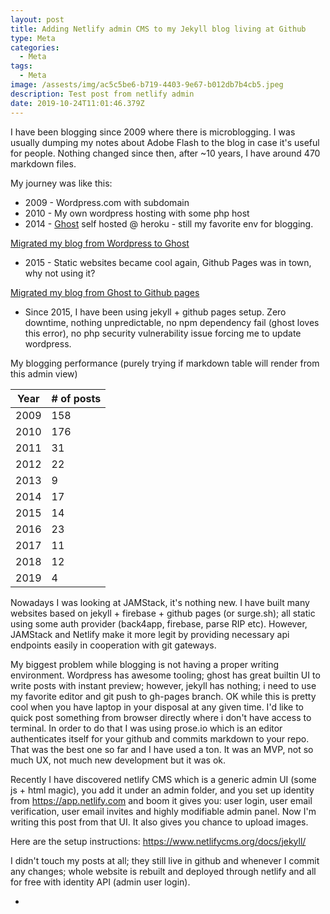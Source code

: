 ```yaml
---
layout: post
title: Adding Netlify admin CMS to my Jekyll blog living at Github
type: Meta
categories:
  - Meta
tags:
  - Meta
image: /assests/img/ac5c5be6-b719-4403-9e67-b012db7b4cb5.jpeg
description: Test post from netlify admin
date: 2019-10-24T11:01:46.379Z
---
```

I have been blogging since 2009 where there is microblogging. I was usually dumping my notes about Adobe Flash to the blog in case it's useful for people. Nothing changed since then, after ~10 years, I have around 470 markdown files. 

My journey was like this:

* 2009 - Wordpress.com with subdomain 
* 2010 - My own wordpress hosting with some php host
* 2014 - [Ghost](http://ghost.org) self hosted @ heroku - still my favorite env for blogging. 

[Migrated my blog from Wordpress to Ghost](https://hakanu.net/2014/07/06/migrating-to-ghost-from-wordpress/)
* 2015 - Static websites became cool again, Github Pages was  in town, why not using it?

[Migrated my blog from Ghost to Github pages](https://hakanu.net/2015/05/03/migrate-blog-from-ghost-to-github-pages/)
* Since 2015, I have been using jekyll + github pages setup. Zero downtime, nothing unpredictable, no npm dependency fail (ghost loves this error), no php security vulnerability issue forcing me to update wordpress.

My blogging performance (purely trying if markdown table will render from this admin view)

| Year| # of posts |
| --- | ----------- |
| 2009 | 158|
| 2010 | 176|
| 2011 | 31|
| 2012 | 22|
| 2013 | 9|
| 2014 | 17|
| 2015 | 14|
| 2016 | 23|
| 2017 | 11|
| 2018 | 12|
| 2019 | 4|

Nowadays I was looking at JAMStack, it's nothing new. I have built many websites based on jekyll + firebase + github pages (or surge.sh); all static using some auth provider (back4app, firebase, parse RIP etc). However, JAMStack and Netlify make it more legit by providing necessary api endpoints easily in cooperation with git gateways. 

My biggest problem while blogging is not having a proper writing environment. Wordpress has awesome tooling; ghost has great builtin UI to write posts with instant preview; however, jekyll has nothing; i need to use my favorite editor and git push to gh-pages branch. OK while this is pretty cool when you have laptop in your disposal at any given time. I'd like to quick post something from browser directly where i don't have access to terminal. In order to do that I was using prose.io which is an editor authenticates itself for your github and commits markdown to your repo. That was the best one so far and I have used a ton. It was an MVP, not so much UX, not much new development but it was ok. 

Recently I have discovered netlify CMS which is a generic admin UI (some js + html magic), you add it under an admin folder, and you set up identity from https://app.netlify.com and boom it gives you: user login, user email verification, user email invites and highly modifiable admin panel. Now I'm writing this post from that UI. It also gives you chance to upload images. 

Here are the setup instructions:
https://www.netlifycms.org/docs/jekyll/

I didn't touch my posts at all; they still live in github and whenever I commit any changes; whole website is rebuilt and deployed through netlify and all for free with identity API (admin user login).














* 
